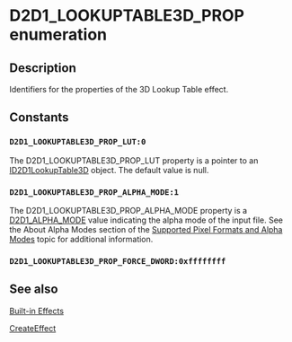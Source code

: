 # D2D1_LOOKUPTABLE3D_PROP enumeration

## Description

Identifiers for the properties of the 3D Lookup Table effect.

## Constants

### `D2D1_LOOKUPTABLE3D_PROP_LUT:0`

The D2D1_LOOKUPTABLE3D_PROP_LUT property is a pointer to an [ID2D1LookupTable3D](https://learn.microsoft.com/windows/desktop/api/d2d1_3/nn-d2d1_3-id2d1lookuptable3d) object. The default value is null.

### `D2D1_LOOKUPTABLE3D_PROP_ALPHA_MODE:1`

The D2D1_LOOKUPTABLE3D_PROP_ALPHA_MODE property is a [D2D1_ALPHA_MODE](https://learn.microsoft.com/windows/desktop/api/dcommon/ne-dcommon-d2d1_alpha_mode) value indicating the alpha mode of the input file.
See the About Alpha Modes section of the [Supported Pixel Formats and Alpha Modes](https://learn.microsoft.com/windows/desktop/Direct2D/supported-pixel-formats-and-alpha-modes) topic for additional information.

### `D2D1_LOOKUPTABLE3D_PROP_FORCE_DWORD:0xffffffff`

## See also

[Built-in Effects](https://learn.microsoft.com/windows/desktop/Direct2D/built-in-effects)

[CreateEffect](https://learn.microsoft.com/windows/desktop/api/d2d1_1/nf-d2d1_1-id2d1devicecontext-createeffect)